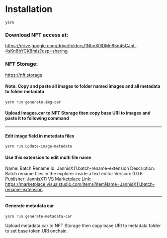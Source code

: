 # Installation
```yarn```
### Download NFT access at:
https://drive.google.com/drive/folders/1NbnX0lDMn65n45CJht-4sKn8bYCK8mlz?usp=sharing
### NFT Storage:
https://nft.storage

#### Note: Copy and paste all images to folder named images and all metadata to folder metadata

```yarn run generate-img-car```

#### Upload images.car to NFT Storage then copy base URI to images and paste it to following command

---
#### Edit image field in metadata files
```yarn run update-image-metadata```

#### Use this extension to edit multi file name
Name: Batch Rename
Id: JannisX11.batch-rename-extension
Description: Batch rename files in the explorer inside a text editor
Version: 0.0.6
Publisher: JannisX11
VS Marketplace Link: https://marketplace.visualstudio.com/items?itemName=JannisX11.batch-rename-extension

---
#### Generate metadata car

```yarn run generate-metadata-car```

Upload metadata.car to NFT Storage then copy base URI to metadata folder to set base token URI onchain.

